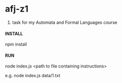 # afj-z1
1. task for my Automata and Formal Languages course

#### INSTALL
npm install

#### RUN
node index.js \<path to file containing instructions\>

e.g. node index.js data/1.txt
